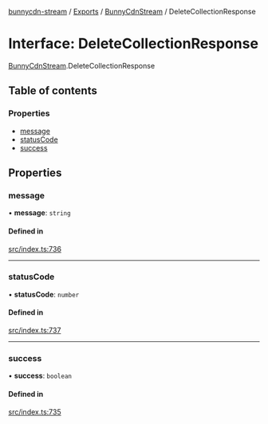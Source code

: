 [bunnycdn-stream](../README.md) / [Exports](../modules.md) / [BunnyCdnStream](../modules/BunnyCdnStream.md) / DeleteCollectionResponse

# Interface: DeleteCollectionResponse

[BunnyCdnStream](../modules/BunnyCdnStream.md).DeleteCollectionResponse

## Table of contents

### Properties

- [message](BunnyCdnStream.DeleteCollectionResponse.md#message)
- [statusCode](BunnyCdnStream.DeleteCollectionResponse.md#statuscode)
- [success](BunnyCdnStream.DeleteCollectionResponse.md#success)

## Properties

### message

• **message**: `string`

#### Defined in

[src/index.ts:736](https://github.com/dan-online/bunnycdn-stream/blob/43fdbc3/src/index.ts#L736)

___

### statusCode

• **statusCode**: `number`

#### Defined in

[src/index.ts:737](https://github.com/dan-online/bunnycdn-stream/blob/43fdbc3/src/index.ts#L737)

___

### success

• **success**: `boolean`

#### Defined in

[src/index.ts:735](https://github.com/dan-online/bunnycdn-stream/blob/43fdbc3/src/index.ts#L735)
